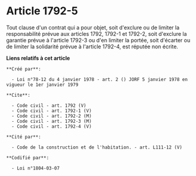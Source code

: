 # Article 1792-5

Tout clause d'un contrat qui a pour objet, soit d'exclure ou de limiter la responsabilité prévue aux articles 1792, 1792-1 et
1792-2, soit d'exclure la garantie prévue à l'article 1792-3 ou d'en limiter la portée, soit d'écarter ou de limiter la
solidarité prévue à l'article 1792-4, est réputée non écrite.

**Liens relatifs à cet article**

	**Créé par**:

	  - Loi n°78-12 du 4 janvier 1978 - art. 2 () JORF 5 janvier 1978 en vigueur le 1er janvier 1979

	**Cite**:

	  - Code civil - art. 1792 (V)
	  - Code civil - art. 1792-1 (V)
	  - Code civil - art. 1792-2 (M)
	  - Code civil - art. 1792-3 (M)
	  - Code civil - art. 1792-4 (V)

	**Cité par**:

	  - Code de la construction et de l'habitation. - art. L111-12 (V)

	**Codifié par**:

	  - Loi n°1804-03-07
